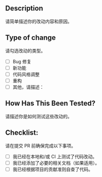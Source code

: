 ## Description
请简单描述你的改动内容和原因。

## Type of change
请勾选改动的类型。
- [ ] Bug 修复
- [ ] 新功能
- [ ] 代码风格调整
- [ ] 重构
- [ ] 其他，请描述：

## How Has This Been Tested?
请描述你是如何测试这些改动的。

## Checklist:
请在提交 PR 前确保完成以下事项。
- [ ] 我已经在本地和/或 CI 上测试了代码改动。
- [ ] 我已经添加了必要的相关文档（如果适用）。
- [ ] 我已经根据项目的贡献准则自查了代码。
